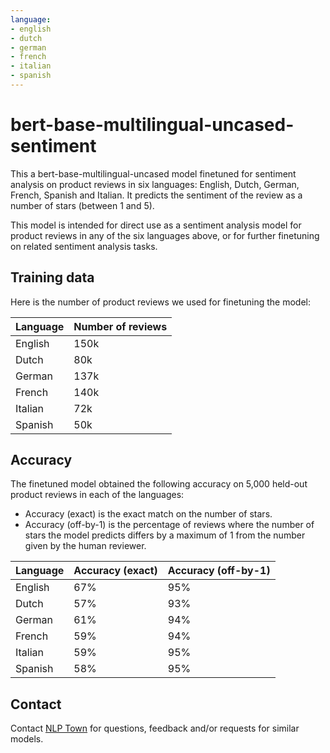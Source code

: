 ```yaml
---
language:
- english
- dutch
- german
- french
- italian
- spanish
---
```


# bert-base-multilingual-uncased-sentiment

This a bert-base-multilingual-uncased model finetuned for sentiment analysis on product reviews in six languages: English, Dutch, German, French, Spanish and Italian. It predicts the sentiment of the review as a number of stars (between 1 and 5).

This model is intended for direct use as a sentiment analysis model for product reviews in any of the six languages above, or for further finetuning on related sentiment analysis tasks.

## Training data

Here is the number of product reviews we used for finetuning the model: 

| Language | Number of reviews |
| -------- | ----------------- |
| English  | 150k           |
| Dutch    | 80k            |
| German   | 137k           |
| French   | 140k           |
| Italian  | 72k            |
| Spanish  | 50k            |

## Accuracy

The finetuned model obtained the following accuracy on 5,000 held-out product reviews in each of the languages:

- Accuracy (exact) is the exact match on the number of stars.
- Accuracy (off-by-1) is the percentage of reviews where the number of stars the model predicts differs by a maximum of 1 from the number given by the human reviewer. 


| Language | Accuracy (exact) | Accuracy (off-by-1) |
| -------- | ---------------------- | ------------------- |
| English  | 67%                 | 95%
| Dutch    | 57%                 | 93%
| German   | 61%                 | 94%
| French   | 59%                 | 94%
| Italian  | 59%                 | 95%
| Spanish  | 58%                 | 95%

## Contact 

Contact [NLP Town](https://www.nlp.town) for questions, feedback and/or requests for similar models.
